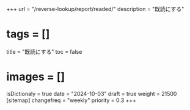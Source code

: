 +++
url = "/reverse-lookup/report/readed/"
description = "既読にする"
# tags = []
title = "既読にする"
toc = false
# images = []
isDictionaly = true
date = "2024-10-03"
draft = true
weight = 21500
[sitemap]
  changefreq = "weekly"
  priority = 0.3
+++
